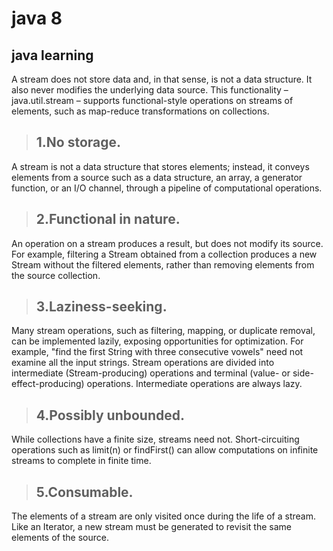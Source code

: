 # java 8
## java learning

A stream does not store data and, in that sense, is not a data structure. It also never modifies the underlying data source.
This functionality – java.util.stream – supports functional-style operations on streams of elements, such as map-reduce transformations on collections.

>## 1.No storage.
A stream is not a data structure that stores elements; instead, it conveys elements from a source such as a data structure, an array, a generator function, or an I/O channel, through a pipeline of computational operations.

>## 2.Functional in nature.
An operation on a stream produces a result, but does not modify its source. For example, filtering a Stream obtained from a collection produces a new Stream without the filtered elements, rather than removing elements from the source collection.

>## 3.Laziness-seeking.
 Many stream operations, such as filtering, mapping, or duplicate removal, can be implemented lazily, exposing opportunities for optimization. For example, "find the first String with three consecutive vowels" need not examine all the input strings. Stream operations are divided into intermediate (Stream-producing) operations and terminal (value- or side-effect-producing) operations. Intermediate operations are always lazy.

>## 4.Possibly unbounded.
While collections have a finite size, streams need not. Short-circuiting operations such as limit(n) or findFirst() can allow computations on infinite streams to complete in finite time.

>## 5.Consumable.
The elements of a stream are only visited once during the life of a stream. Like an Iterator, a new stream must be generated to revisit the same elements of the source.



